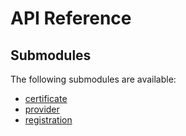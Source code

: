 # API Reference <a name="API Reference" id="api-reference"></a>

## Submodules <a name="Submodules" id="submodules"></a>

The following submodules are available:

- [certificate](./certificate.typescript.md)
- [provider](./provider.typescript.md)
- [registration](./registration.typescript.md)





